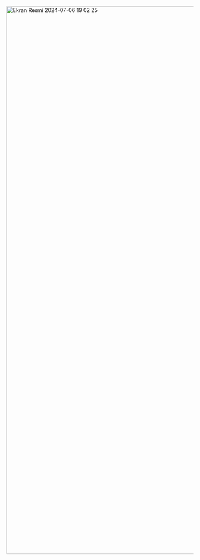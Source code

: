 <img width="1470" alt="Ekran Resmi 2024-07-06 19 02 25" src="https://github.com/zeyyildm/To-Do-List/assets/118806943/3b928d42-ecd5-4d52-8a22-ad9a7da6a602">
